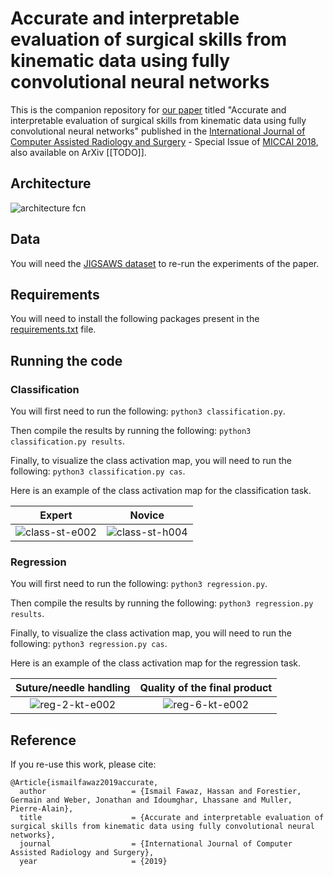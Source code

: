 # Accurate and interpretable evaluation of surgical skills from kinematic data using fully convolutional neural networks
This is the companion repository for [our paper](https://link.springer.com/article/10.1007/s11548-019-02039-4) titled "Accurate and interpretable evaluation of surgical skills from kinematic data using fully convolutional neural networks" published in the [International Journal of Computer Assisted Radiology and Surgery](https://link.springer.com/journal/11548) - Special Issue of [MICCAI 2018](https://www.springer.com/gp/book/9783030009335), also available on ArXiv [[TODO]]. 

## Architecture
![architecture fcn](https://github.com/hfawaz/ijcars19/blob/master/archi-1.png)

## Data 
You will need the [JIGSAWS dataset](https://cirl.lcsr.jhu.edu/research/hmm/datasets/jigsaws_release/) to re-run the experiments of the paper.

## Requirements
You will need to install the following packages present in the [requirements.txt](https://github.com/hfawaz/ijcars19/blob/master/requirements.txt) file. 

## Running the code
### Classification
You will first need to run the following: ```python3 classification.py```. 

Then compile the results by running the following: ```python3 classification.py results```.

Finally, to visualize the class activation map, you will need to run the following: ```python3 classification.py cas```.

Here is an example of the class activation map for the classification task.

Expert             |  Novice
:-------------------------:|:-------------------------:
![class-st-e002](https://github.com/hfawaz/ijcars19/blob/master/class-st-e002-1.png)  |  ![class-st-h004](https://github.com/hfawaz/ijcars19/blob/master/class-st-h004-1.png)

### Regression
You will first need to run the following: ```python3 regression.py```.

Then compile the results by running the following: ```python3 regression.py results```.

Finally, to visualize the class activation map, you will need to run the following: ```python3 regression.py cas```.

Here is an example of the class activation map for the regression task.

Suture/needle handling             |  Quality of the final product
:-------------------------:|:-------------------------:
![reg-2-kt-e002](https://github.com/hfawaz/ijcars19/blob/master/reg-2-kt-e002-1.png)  |  ![reg-6-kt-e002](https://github.com/hfawaz/ijcars19/blob/master/reg-6-kt-e002-1.png)

## Reference
If you re-use this work, please cite:

```
@Article{ismailfawaz2019accurate,
  author                   = {Ismail Fawaz, Hassan and Forestier, Germain and Weber, Jonathan and Idoumghar, Lhassane and Muller, Pierre-Alain},
  title                    = {Accurate and interpretable evaluation of surgical skills from kinematic data using fully convolutional neural networks},
  journal                  = {International Journal of Computer Assisted Radiology and Surgery},
  year                     = {2019}
```
